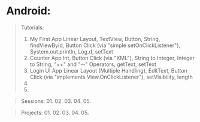 # Android:


> Tutorials:
> 01. My First App
	Linear Layout, TextView, Button, String, findViewById, Button Click (via "simple setOnClickListener"), System.out.println, Log.d, setText
> 02. Counter App
	Int, Button Click (via "XML"), String to Integer, Integer to String, "++" and "--" Operators, getText, setText
> 03. Login UI App
	Linear Layout (Multiple Handling), EditText, Button Click (via "implements View.OnClickListener"), setVisibility, length
> 04. 
> 05. 


> Sessions:
> 01. 
> 02. 
> 03. 
> 04. 
> 05. 


> Projects:
> 01. 
> 02. 
> 03. 
> 04. 
> 05. 